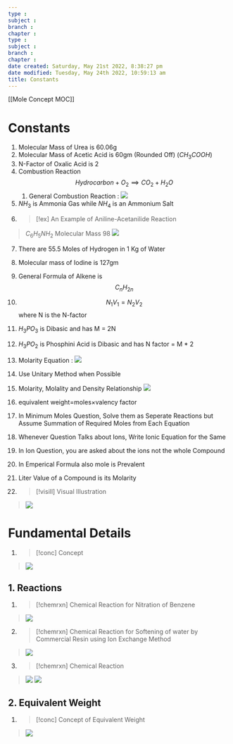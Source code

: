 ```yaml
---
type : 
subject : 
branch :
chapter :
type : 
subject : 
branch :
chapter :
date created: Saturday, May 21st 2022, 8:38:27 pm
date modified: Tuesday, May 24th 2022, 10:59:13 am
title: Constants
---
```


[[Mole Concept MOC]]

# Constants

1. Molecular Mass of Urea is 60.06g
2. Molecular Mass of Acetic Acid is 60gm (Rounded Off) $(CH_3COOH)$
3. N-Factor of Oxalic Acid is 2
4. Combustion Reaction$$ Hydrocarbon + O_2 \implies CO_2 +H_2O$$
	1. General Combustion Reaction : ![](https://i.imgur.com/h7O5rTQ.png)
5. $NH_3$ is Ammonia Gas while $NH_4$ is an Ammonium Salt
6. >[!ex] An Example of Aniline-Acetanilide Reaction
>$C_6H_5NH_2$ Molecular Mass 98
>![](https://i.imgur.com/P7v3gkD.png)
 7. There are 55.5 Moles of Hydrogen in 1 Kg of Water

4. Molecular mass of Iodine is 127gm
5. General Formula of Alkene is $$C_nH_{2n}$$
6. $$N_1V_1 =N_2V_2$$ where N is the N-factor
7. $H_3PO_3$ is Dibasic and has M = 2N
8. $H_3PO_2$ is Phosphini Acid is Dibasic and has N factor = M * 2
9. Molarity Equation : ![](https://i.imgur.com/9Lb7KBT.png)
10. Use Unitary Method when Possible
11. Molarity, Molality and Density Relationship ![](https://i.imgur.com/0UWjjis.png)
7. equivalent weight=moles×valency factor
8. In Minimum Moles Question, Solve them as Seperate Reactions but Assume Summation of Required Moles from Each Equation
9. Whenever Question Talks about Ions, Write Ionic Equation for the Same
10. In Ion Question, you are asked about the ions not the whole Compound
11. In Emperical Formula also mole is Prevalent
12. Liter Value of a Compound is its Molarity
13. >[!visill] Visual Illustration
>![](https://i.imgur.com/qLB8N76.png)

# Fundamental Details

1. >[!conc] Concept
>![](https://i.imgur.com/CGmr8eB.png)


## 1. Reactions
1. >[!chemrxn] Chemical Reaction for Nitration of Benzene
>![](https://i.imgur.com/mUigNaR.png)


2. >[!chemrxn] Chemical Reaction for Softening of water by Commercial Resin using Ion Exchange Method
>![](https://i.imgur.com/4bsfi5c.png)



3. >[!chemrxn] Chemical Reaction
>![](https://i.imgur.com/5hWFwwk.png)
>![](https://i.imgur.com/D44GCjW.png)


## 2. Equivalent Weight
1. >[!conc] Concept of Equivalent Weight
>![](https://i.imgur.com/KtiK666.png)
